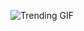 
<!-- GIF_SECTION -->
![Trending GIF](https://media3.giphy.com/media/v1.Y2lkPThiYjIxNzcyaHJqZm1tNTFsbHZpd2h4bTlrcDc5eWp5d2NwaXVzNXZ5NnVzZHd0NSZlcD12MV9naWZzX3NlYXJjaCZjdD1n/78XCFBGOlS6keY1Bil/giphy.gif)
<!-- END_GIF_SECTION -->
